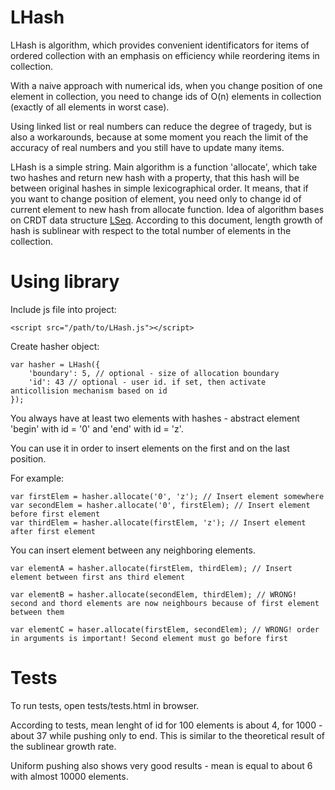 # LHash

LHash is algorithm, which provides convenient identificators for items of
 ordered collection with an emphasis on efficiency while reordering
 items in collection.

With a naive approach with numerical ids, when you change position of one
element in collection, you need to change ids of O(n) elements in collection
(exactly of all elements in worst case).

Using linked list or real numbers can reduce the degree of tragedy, but
is also a workarounds, because at some moment you reach the limit
of the accuracy of real numbers and you still have to update many items.

LHash is a simple string. Main algorithm is a function 'allocate', which
take two hashes and return new hash with a property, that this hash will be
between original hashes in simple lexicographical order. It means, that
 if you want to change position of element, you need only to change id of
 current element to new hash from allocate function. Idea of algorithm
bases on CRDT data structure [LSeq](https://hal.archives-ouvertes.fr/hal-00921633/document).
According to this document, length growth of hash is sublinear with
 respect to the total number of elements in the collection.

# Using library

Include js file into project:

```<script src="/path/to/LHash.js"></script>```

Create hasher object:

```
var hasher = LHash({
    'boundary': 5, // optional - size of allocation boundary
    'id': 43 // optional - user id. if set, then activate anticollision mechanism based on id
});
```

You always have at least two elements with hashes - abstract element 'begin' with id = '0' and 'end' with id = 'z'.

You can use it in order to insert elements on the first and on the last position.

For example:
```
var firstElem = hasher.allocate('0', 'z'); // Insert element somewhere
var secondElem = hasher.allocate('0', firstElem); // Insert element before first element
var thirdElem = hasher.allocate(firstElem, 'z'); // Insert element after first element
```

You can insert element between any neighboring elements.

```
var elementA = hasher.allocate(firstElem, thirdElem); // Insert element between first ans third element

var elementB = hasher.allocate(secondElem, thirdElem); // WRONG! second and thord elements are now neighbours because of first element between them

var elementC = haser.allocate(firstElem, secondElem); // WRONG! order in arguments is important! Second element must go before first
```

# Tests

To run tests, open tests/tests.html in browser.

According to tests, mean lenght of id for 100 elements is about 4, for
1000 - about 37 while pushing only to end. This is similar to the
theoretical result of the sublinear growth rate.

Uniform pushing also shows very good results - mean is equal to about 6
with almost 10000 elements.